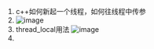 1. c++如何新起一个线程，如何往线程中传参
2. ![image](https://github.com/hanyunchang/my_c_plus_plus/assets/40823439/71ff0934-db46-4bbe-ba4a-739f7812cfe0)
3. thread_local用法
   ![image](https://github.com/hanyunchang/my_c_plus_plus/assets/40823439/7491f892-d368-4f41-953d-99a05c6e9b54)
5. 
